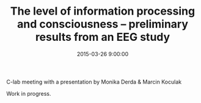 ﻿---
layout: post
title:  "The level of information processing and consciousness – preliminary results from an EEG study"
date:   2015-03-26 9:00:00
image: /images/16.jpg
---

C-lab meeting with a presentation by Monika Derda & Marcin Koculak

Work in progress.
